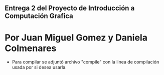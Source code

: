 ## Entrega 2 del Proyecto de Introducción a Computación Grafica
# Por Juan Miguel Gomez y Daniela Colmenares

- Para compilar se adjuntó archivo "compile" con la linea de compilación usada por si desea usarla.
